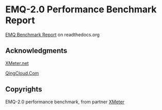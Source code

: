 EMQ-2.0 Performance Benchmark Report
====================================

[EMQ Benchmark Report](http://emq-xmeter-benchmark-en.readthedocs.io/en/latest/) on readthedocs.org

Acknowledgments
---------------

[XMeter.net](https://www.xmeter.net) 

[QingCloud.Com](https://www.qingcloud.com)

Copyrights
----------

EMQ-2.0 performance benchmark, from partner [XMeter](https://www.xmeter.net)


